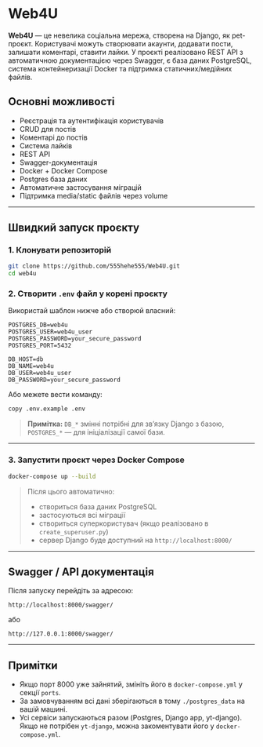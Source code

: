 # Web4U

**Web4U** — це невелика соціальна мережа, створена на Django, як pet-проєкт. Користувачі можуть створювати акаунти, додавати пости, залишати коментарі, ставити лайки. У проєкті реалізовано REST API з автоматичною документацією через Swagger, є база даних PostgreSQL, система контейнеризації Docker та підтримка статичних/медійних файлів.

## Основні можливості

- Реєстрація та аутентифікація користувачів
- CRUD для постів
- Коментарі до постів
- Система лайків
- REST API
- Swagger-документація
- Docker + Docker Compose
- Postgres база даних
- Автоматичне застосування міграцій
- Підтримка media/static файлів через volume

---

## Швидкий запуск проєкту

### 1. Клонувати репозиторій

```bash
git clone https://github.com/555hehe555/Web4U.git
cd web4u
````

### 2. Створити `.env` файл у корені проєкту

Використай шаблон нижче або створюй власний:

```
POSTGRES_DB=web4u
POSTGRES_USER=web4u_user
POSTGRES_PASSWORD=your_secure_password
POSTGRES_PORT=5432

DB_HOST=db
DB_NAME=web4u
DB_USER=web4u_user
DB_PASSWORD=your_secure_password
```

Або межете вести команду:

```bash
copy .env.example .env
```

> **Примітка:** `DB_*` змінні потрібні для зв’язку Django з базою, `POSTGRES_*` — для ініціалізації самої бази.

---

### 3. Запустити проєкт через Docker Compose

```bash
docker-compose up --build
```

> Після цього автоматично:
>
> * створиться база даних PostgreSQL
> * застосуються всі міграції
> * створиться суперкористувач (якщо реалізовано в `create_superuser.py`)
> * сервер Django буде доступний на `http://localhost:8000/`

---

## Swagger / API документація

Після запуску перейдіть за адресою:

```
http://localhost:8000/swagger/
```

або

```
http://127.0.0.1:8000/swagger/
```

---

## Примітки

* Якщо порт 8000 уже зайнятий, змініть його в `docker-compose.yml` у секції `ports`.
* За замовчуванням всі дані зберігаються в тому `./postgres_data` на вашій машині.
* Усі сервіси запускаються разом (Postgres, Django app, yt-django). Якщо не потрібен `yt-django`, можна закоментувати його у `docker-compose.yml`.
